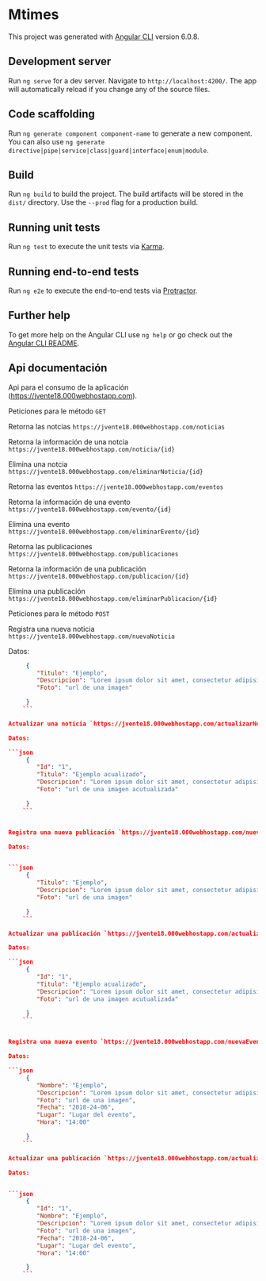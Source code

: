 # Mtimes

This project was generated with [Angular CLI](https://github.com/angular/angular-cli) version 6.0.8.

## Development server

Run `ng serve` for a dev server. Navigate to `http://localhost:4200/`. The app will automatically reload if you change any of the source files.

## Code scaffolding

Run `ng generate component component-name` to generate a new component. You can also use `ng generate directive|pipe|service|class|guard|interface|enum|module`.

## Build

Run `ng build` to build the project. The build artifacts will be stored in the `dist/` directory. Use the `--prod` flag for a production build.

## Running unit tests

Run `ng test` to execute the unit tests via [Karma](https://karma-runner.github.io).

## Running end-to-end tests

Run `ng e2e` to execute the end-to-end tests via [Protractor](http://www.protractortest.org/).

## Further help

To get more help on the Angular CLI use `ng help` or go check out the [Angular CLI README](https://github.com/angular/angular-cli/blob/master/README.md).

## Api documentación
Api para el consumo de la aplicación (https://jvente18.000webhostapp.com).

Peticiones para le método `GET`

Retorna las notcias `https://jvente18.000webhostapp.com/noticias`


Retorna la información de una notcia `https://jvente18.000webhostapp.com/noticia/{id}` <br/>

Elimina una notcia `https://jvente18.000webhostapp.com/eliminarNoticia/{id}`<br/> 

Retorna las eventos `https://jvente18.000webhostapp.com/eventos`<br/>

Retorna la información de una evento `https://jvente18.000webhostapp.com/evento/{id}`<br/>

Elimina una evento `https://jvente18.000webhostapp.com/eliminarEvento/{id}`<br/>

Retorna las publicaciones `https://jvente18.000webhostapp.com/publicaciones`<br/>

Retorna la información de una publicación `https://jvente18.000webhostapp.com/publicacion/{id}`<br/>

Elimina una publicación `https://jvente18.000webhostapp.com/eliminarPublicacion/{id}`<br/>

Peticiones para le método `POST`

Registra una nueva noticia `https://jvente18.000webhostapp.com/nuevaNoticia`


Datos:


```json
     {
        "Titulo": "Ejemplo",
        "Descripcion": "Lorem ipsum dolor sit amet, consectetur adipisicing elit. Optio laboriosam magnam animi asperiores sit eum numquam sapiente ullam veniam ab laudantium eligendi, et laborum nisi impedit. Nisi sapiente, ipsa quia.",
        "Foto": "url de una imagen"

     }
    ```

Actualizar una noticia `https://jvente18.000webhostapp.com/actualizarNoticia`

Datos:

```json
     {
     	"Id": "1",
        "Titulo": "Ejemplo acualizado",
        "Descripcion": "Lorem ipsum dolor sit amet, consectetur adipisicing elit. Optio laboriosam magnam animi asperiores sit eum numquam sapiente ullam veniam ab laudantium eligendi, et laborum nisi impedit. Nisi sapiente, ipsa quia.",
        "Foto": "url de una imagen acutualizada"

     }
    ```


Registra una nueva publicación `https://jvente18.000webhostapp.com/nuevaPublicacion`

Datos:


```json
     {
        "Titulo": "Ejemplo",
        "Descripcion": "Lorem ipsum dolor sit amet, consectetur adipisicing elit. Optio laboriosam magnam animi asperiores sit eum numquam sapiente ullam veniam ab laudantium eligendi, et laborum nisi impedit. Nisi sapiente, ipsa quia.",
        "Foto": "url de una imagen"

     }
    ```

Actualizar una publicación `https://jvente18.000webhostapp.com/actualizarPublicacion`

Datos:

```json
     {
     	"Id": "1",
        "Titulo": "Ejemplo acualizado",
        "Descripcion": "Lorem ipsum dolor sit amet, consectetur adipisicing elit. Optio laboriosam magnam animi asperiores sit eum numquam sapiente ullam veniam ab laudantium eligendi, et laborum nisi impedit. Nisi sapiente, ipsa quia.",
        "Foto": "url de una imagen acutualizada"

     }
    ```


Registra una nueva evento `https://jvente18.000webhostapp.com/nuevaEvento`

Datos:

```json
     {
        "Nombre": "Ejemplo",
        "Descripcion": "Lorem ipsum dolor sit amet, consectetur adipisicing elit. Optio laboriosam magnam animi asperiores sit eum numquam sapiente ullam veniam ab laudantium eligendi, et laborum nisi impedit. Nisi sapiente, ipsa quia.",
        "Foto": "url de una imagen",
        "Fecha": "2018-24-06",
        "Lugar": "Lugar del evento",
        "Hora": "14:00"

     }
    ```

Actualizar una publicación `https://jvente18.000webhostapp.com/actualizarEvento`

Datos:


```json
     {
     	"Id": "1",
        "Nombre": "Ejemplo",
        "Descripcion": "Lorem ipsum dolor sit amet, consectetur adipisicing elit. Optio laboriosam magnam animi asperiores sit eum numquam sapiente ullam veniam ab laudantium eligendi, et laborum nisi impedit. Nisi sapiente, ipsa quia.",
        "Foto": "url de una imagen",
        "Fecha": "2018-24-06",
        "Lugar": "Lugar del evento",
        "Hora": "14:00"

     }
    ```


